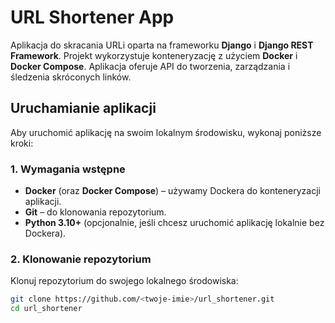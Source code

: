 # URL Shortener App

Aplikacja do skracania URLi oparta na frameworku **Django** i **Django REST Framework**. Projekt wykorzystuje konteneryzację z użyciem **Docker** i **Docker Compose**. Aplikacja oferuje API do tworzenia, zarządzania i śledzenia skróconych linków.

## Uruchamianie aplikacji

Aby uruchomić aplikację na swoim lokalnym środowisku, wykonaj poniższe kroki:

### 1. **Wymagania wstępne**
   - **Docker** (oraz **Docker Compose**) – używamy Dockera do konteneryzacji aplikacji.
   - **Git** – do klonowania repozytorium.
   - **Python 3.10+** (opcjonalnie, jeśli chcesz uruchomić aplikację lokalnie bez Dockera).

### 2. **Klonowanie repozytorium**
   Klonuj repozytorium do swojego lokalnego środowiska:
   ```bash
   git clone https://github.com/<twoje-imie>/url_shortener.git
   cd url_shortener

